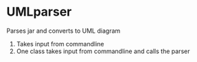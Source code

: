 # UMLparser
Parses jar and converts to UML diagram

1. Takes input from commandline
2. One class takes input from commandline and calls the parser
